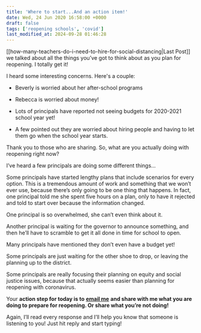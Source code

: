 ```yaml
---
title: 'Where to start...And an action item!'
date: Wed, 24 Jun 2020 16:58:00 +0000
draft: false
tags: ['reopening schools', 'covid']
last_modified_at: 2024-09-28 01:46:28
---
```


[[how-many-teachers-do-i-need-to-hire-for-social-distancing|Last Post]] we talked about all the things you’ve got to think about as you plan for reopening. I totally get it! 

I heard some interesting concerns. Here's a couple: 

*   Beverly is worried about her after-school programs
    
*   Rebecca is worried about money! 
    
*   Lots of principals have reported not seeing budgets for 2020-2021 school year yet! 
    
*   A few pointed out they are worried about hiring people and having to let them go when the school year starts. 
    

Thank you to those who are sharing. So, what are you actually doing with reopening right now?

I’ve heard a few principals are doing some different things...

Some principals have started lengthy plans that include scenarios for every option. This is a tremendous amount of work and something that we won’t ever use, because there’s only going to be one thing that happens. In fact, one principal told me she spent five hours on a plan, only to have it rejected and told to start over because the information changed. 

One principal is so overwhelmed, she can’t even think about it.

Another principal is waiting for the governor to announce something, and then he’ll have to scramble to get it all done in time for school to open.

Many principals have mentioned they don’t even have a budget yet!

Some principals are just waiting for the other shoe to drop, or leaving the planning up to the district. 

Some principals are really focusing their planning on equity and social justice issues, because that actually seems easier than planning for reopening with coronavirus.

Your **action step for today is to** [**email me**](mailto:jethro@hey.com?subject=Where%20to%20start%3F%3F%3F) **and share with me what you are doing to prepare for reopening. Or share what you’re not doing!**

Again, I’ll read every response and I’ll help you know that someone is listening to you! Just hit reply and start typing!